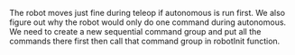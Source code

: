 The robot moves just fine during teleop if autonomous is run first. We also figure out why the robot would only do one command during autonomous. We need to create a new sequential command group and put all the commands there first then call that command group in robotInit function.
